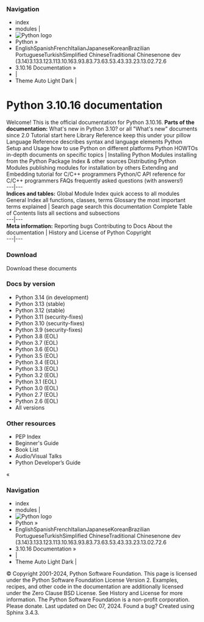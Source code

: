 ### Navigation
  * index
  * modules |
  * ![Python logo](https://docs.python.org/3.10/_static/py.svg)
  * Python »
  * EnglishSpanishFrenchItalianJapaneseKoreanBrazilian PortugueseTurkishSimplified ChineseTraditional Chinesenone
dev (3.14)3.133.123.113.10.163.93.83.73.63.53.43.33.23.13.02.72.6
  * 3.10.16 Documentation » 
  * | 
  * Theme  Auto Light Dark |


# Python 3.10.16 documentation
Welcome! This is the official documentation for Python 3.10.16. 
**Parts of the documentation:**
What's new in Python 3.10? or all "What's new" documents since 2.0 Tutorial start here Library Reference keep this under your pillow Language Reference describes syntax and language elements Python Setup and Usage how to use Python on different platforms Python HOWTOs in-depth documents on specific topics |  Installing Python Modules installing from the Python Package Index & other sources Distributing Python Modules publishing modules for installation by others Extending and Embedding tutorial for C/C++ programmers Python/C API reference for C/C++ programmers FAQs frequently asked questions (with answers!)  
---|---  
**Indices and tables:**
Global Module Index quick access to all modules General Index all functions, classes, terms Glossary the most important terms explained |  Search page search this documentation Complete Table of Contents lists all sections and subsections  
---|---  
**Meta information:**
Reporting bugs Contributing to Docs About the documentation |  History and License of Python Copyright  
---|---  
### Download
Download these documents
### Docs by version
  * Python 3.14 (in development)
  * Python 3.13 (stable)
  * Python 3.12 (stable)
  * Python 3.11 (security-fixes)
  * Python 3.10 (security-fixes)
  * Python 3.9 (security-fixes)
  * Python 3.8 (EOL)
  * Python 3.7 (EOL)
  * Python 3.6 (EOL)
  * Python 3.5 (EOL)
  * Python 3.4 (EOL)
  * Python 3.3 (EOL)
  * Python 3.2 (EOL)
  * Python 3.1 (EOL)
  * Python 3.0 (EOL)
  * Python 2.7 (EOL)
  * Python 2.6 (EOL)
  * All versions


### Other resources
  * PEP Index
  * Beginner's Guide
  * Book List
  * Audio/Visual Talks
  * Python Developer’s Guide


«
### Navigation
  * index
  * modules |
  * ![Python logo](https://docs.python.org/3.10/_static/py.svg)
  * Python »
  * EnglishSpanishFrenchItalianJapaneseKoreanBrazilian PortugueseTurkishSimplified ChineseTraditional Chinesenone
dev (3.14)3.133.123.113.10.163.93.83.73.63.53.43.33.23.13.02.72.6
  * 3.10.16 Documentation » 
  * | 
  * Theme  Auto Light Dark |


©  Copyright  2001-2024, Python Software Foundation. This page is licensed under the Python Software Foundation License Version 2. Examples, recipes, and other code in the documentation are additionally licensed under the Zero Clause BSD License. See History and License for more information. The Python Software Foundation is a non-profit corporation. Please donate. Last updated on Dec 07, 2024. Found a bug? Created using Sphinx 3.4.3. 
